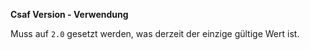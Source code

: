 **Csaf Version - Verwendung**

Muss auf `2.0` gesetzt werden, was derzeit der einzige gültige Wert ist.
